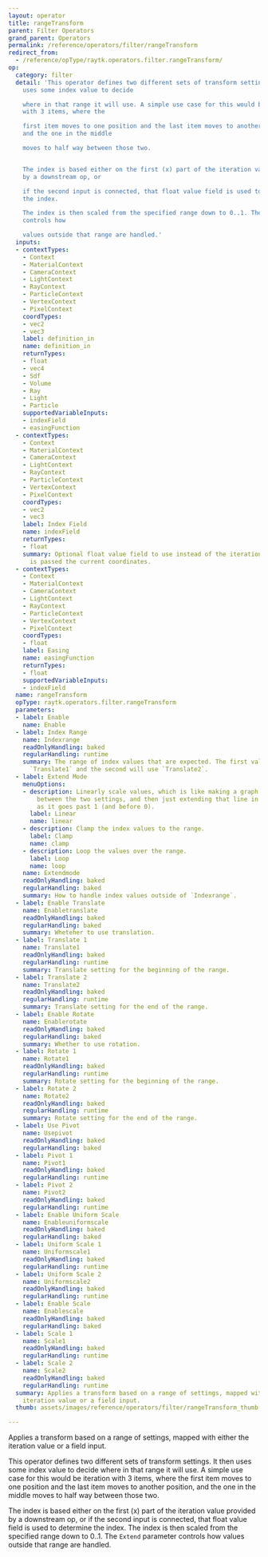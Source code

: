 ```yaml
---
layout: operator
title: rangeTransform
parent: Filter Operators
grand_parent: Operators
permalink: /reference/operators/filter/rangeTransform
redirect_from:
  - /reference/opType/raytk.operators.filter.rangeTransform/
op:
  category: filter
  detail: 'This operator defines two different sets of transform settings. It then
    uses some index value to decide

    where in that range it will use. A simple use case for this would be iteration
    with 3 items, where the

    first item moves to one position and the last item moves to another position,
    and the one in the middle

    moves to half way between those two.


    The index is based either on the first (x) part of the iteration value provided
    by a downstream op, or

    if the second input is connected, that float value field is used to determine
    the index.

    The index is then scaled from the specified range down to 0..1. The `Extend` parameter
    controls how

    values outside that range are handled.'
  inputs:
  - contextTypes:
    - Context
    - MaterialContext
    - CameraContext
    - LightContext
    - RayContext
    - ParticleContext
    - VertexContext
    - PixelContext
    coordTypes:
    - vec2
    - vec3
    label: definition_in
    name: definition_in
    returnTypes:
    - float
    - vec4
    - Sdf
    - Volume
    - Ray
    - Light
    - Particle
    supportedVariableInputs:
    - indexField
    - easingFunction
  - contextTypes:
    - Context
    - MaterialContext
    - CameraContext
    - LightContext
    - RayContext
    - ParticleContext
    - VertexContext
    - PixelContext
    coordTypes:
    - vec2
    - vec3
    label: Index Field
    name: indexField
    returnTypes:
    - float
    summary: Optional float value field to use instead of the iteration value. It
      is passed the current coordinates.
  - contextTypes:
    - Context
    - MaterialContext
    - CameraContext
    - LightContext
    - RayContext
    - ParticleContext
    - VertexContext
    - PixelContext
    coordTypes:
    - float
    label: Easing
    name: easingFunction
    returnTypes:
    - float
    supportedVariableInputs:
    - indexField
  name: rangeTransform
  opType: raytk.operators.filter.rangeTransform
  parameters:
  - label: Enable
    name: Enable
  - label: Index Range
    name: Indexrange
    readOnlyHandling: baked
    regularHandling: runtime
    summary: The range of index values that are expected. The first value will use
      `Translate1` and the second will use `Translate2`.
  - label: Extend Mode
    menuOptions:
    - description: Linearly scale values, which is like making a graph with a line
        between the two settings, and then just extending that line in the same direction
        as it goes past 1 (and before 0).
      label: Linear
      name: linear
    - description: Clamp the index values to the range.
      label: Clamp
      name: clamp
    - description: Loop the values over the range.
      label: Loop
      name: loop
    name: Extendmode
    readOnlyHandling: baked
    regularHandling: baked
    summary: How to handle index values outside of `Indexrange`.
  - label: Enable Translate
    name: Enabletranslate
    readOnlyHandling: baked
    regularHandling: baked
    summary: Wheteher to use translation.
  - label: Translate 1
    name: Translate1
    readOnlyHandling: baked
    regularHandling: runtime
    summary: Translate setting for the beginning of the range.
  - label: Translate 2
    name: Translate2
    readOnlyHandling: baked
    regularHandling: runtime
    summary: Translate setting for the end of the range.
  - label: Enable Rotate
    name: Enablerotate
    readOnlyHandling: baked
    regularHandling: baked
    summary: Whether to use rotation.
  - label: Rotate 1
    name: Rotate1
    readOnlyHandling: baked
    regularHandling: runtime
    summary: Rotate setting for the beginning of the range.
  - label: Rotate 2
    name: Rotate2
    readOnlyHandling: baked
    regularHandling: runtime
    summary: Rotate setting for the end of the range.
  - label: Use Pivot
    name: Usepivot
    readOnlyHandling: baked
    regularHandling: baked
  - label: Pivot 1
    name: Pivot1
    readOnlyHandling: baked
    regularHandling: runtime
  - label: Pivot 2
    name: Pivot2
    readOnlyHandling: baked
    regularHandling: runtime
  - label: Enable Uniform Scale
    name: Enableuniformscale
    readOnlyHandling: baked
    regularHandling: baked
  - label: Uniform Scale 1
    name: Uniformscale1
    readOnlyHandling: baked
    regularHandling: runtime
  - label: Uniform Scale 2
    name: Uniformscale2
    readOnlyHandling: baked
    regularHandling: runtime
  - label: Enable Scale
    name: Enablescale
    readOnlyHandling: baked
    regularHandling: baked
  - label: Scale 1
    name: Scale1
    readOnlyHandling: baked
    regularHandling: runtime
  - label: Scale 2
    name: Scale2
    readOnlyHandling: baked
    regularHandling: runtime
  summary: Applies a transform based on a range of settings, mapped with either the
    iteration value or a field input.
  thumb: assets/images/reference/operators/filter/rangeTransform_thumb.png

---
```



Applies a transform based on a range of settings, mapped with either the iteration value or a field input.

This operator defines two different sets of transform settings. It then uses some index value to decide
where in that range it will use. A simple use case for this would be iteration with 3 items, where the
first item moves to one position and the last item moves to another position, and the one in the middle
moves to half way between those two.

The index is based either on the first (x) part of the iteration value provided by a downstream op, or
if the second input is connected, that float value field is used to determine the index.
The index is then scaled from the specified range down to 0..1. The `Extend` parameter controls how
values outside that range are handled.